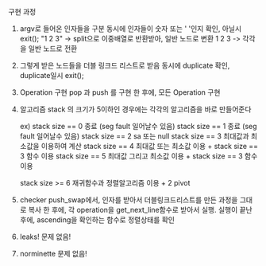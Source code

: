 구현 과정

1. argv로 들어온 인자들을 구분
	동시에 인자들이 숫자 또는 ' '인지 확인, 아닐시 exit();
	"1 2 3" -> split으로 이중배열로 반환받아, 일반 노드로 변환
	1 2 3	-> 각각을 일반 노드로 전환

2. 그렇게 받은 노드들을 더블 링크드 리스트로 받음
	동시에 duplicate 확인, duplicate일시 exit();

3. Operation 구현
	pop 과 push 를 구현 한 후에, 모든 Operation 구현

4. 알고리즘 
	stack 의 크기가 5이하인 경우에는 각각의 알고리즘을 바로 만들어준다
	
	ex)
	stack size == 0
		종료 (seg fault 일어날수 있음)
	stack size == 1
		종료 (seg fault 일어날수 있음)
	stack size == 2
		sa 또는 null
	stack size == 3
		최대값과 최소값을 이용하여 계산
	stack size == 4
		최대값 또는  최소값 이용 + stack size == 3 함수 이용
	stack size == 5
		최대값 그리고 최소값 이용 + stack size == 3 함수 이용


	stack size >=  6
		재귀함수과 정렬알고리즘 이용 + 2 pivot
	
5. checker
	push_swap에서, 인자를 받아서 더블링크드리스트를 만든 과정을 그대로 복사 한 후에, 각 operation을 get_next_line함수로 받아서 실행.
	실행이 끝난 후에, ascending을 확인하는 함수로 정렬상태를 확인

6. leaks!
	문제 없음!

7. norminette
	문제 없음!
